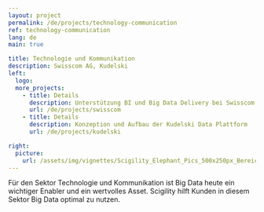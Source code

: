 ```yaml
---
layout: project
permalink: /de/projects/technology-communication
ref: technology-communication
lang: de
main: true

title: Technologie und Kommunikation
description: Swisscom AG, Kudelski
left:
  logo:
  more_projects:
    - title: Details
      description: Unterstützung BI und Big Data Delivery bei Swisscom
      url: /de/projects/swisscom
    - title: Details
      description: Konzeption und Aufbau der Kudelski Data Plattform
      url: /de/projects/kudelski

right:
  picture:
    url: /assets/img/vignettes/Scigility_Elephant_Pics_500x250px_Bereich_1.jpg
---
```


Für den Sektor Technologie und Kommunikation ist Big Data heute ein wichtiger Enabler und ein wertvolles Asset. Scigility hilft Kunden in diesem Sektor Big Data optimal zu nutzen.
